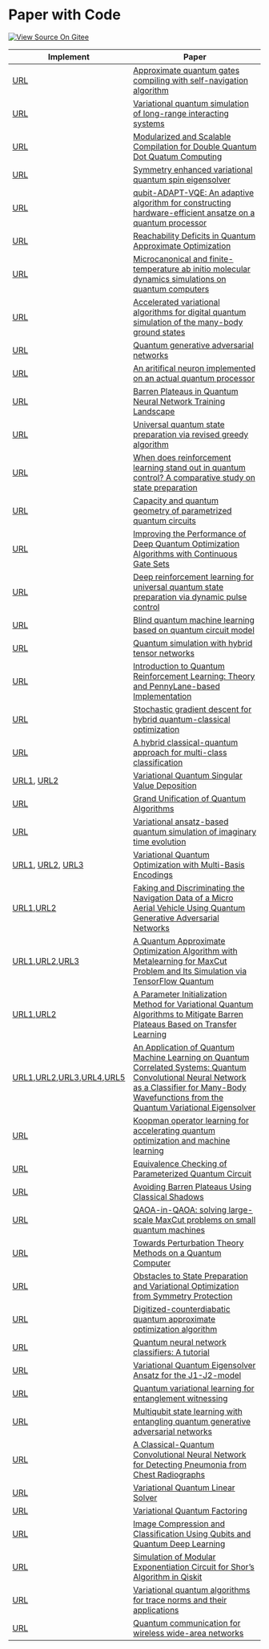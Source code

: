 # Paper with Code

[![View Source On Gitee](https://mindspore-website.obs.cn-north-4.myhuaweicloud.com/website-images/r2.2/resource/_static/logo_source_en.svg)](https://gitee.com/mindspore/docs/blob/r2.2/docs/mindquantum/docs/source_en/paper_with_code.md)

| Implement                                                                                                                                                                                                                                                                                                                                                                                                                                                                                                                                 | Paper                                                                                                                                                                                                                                   |
| ----------------------------------------------------------------------------------------------------------------------------------------------------------------------------------------------------------------------------------------------------------------------------------------------------------------------------------------------------------------------------------------------------------------------------------------------------------------------------------------------------------------------------------------- | --------------------------------------------------------------------------------------------------------------------------------------------------------------------------------------------------------------------------------------- |
| [URL](https://gitee.com/mindspore/mindquantum/blob/research/paper_with_code/approximate_quantum_gates_compilation_with_self_navigation_algorithm/GC_via_SN_algorithm.ipynb)                                                                                                                                                                                                                                                                                                                                                               | [Approximate quantum gates compiling with self-navigation algorithm](https://arxiv.org/abs/2204.02555)                                                                                                                                  |
| [URL](https://gitee.com/mindspore/mindquantum/tree/research/paper_with_code/long_range_vqe)                                                                                                                                                                                                                                                                                                                                                                                                                                               | [Variational quantum simulation of long-range interacting systems](https://arxiv.org/abs/2203.14281)                                                                                                                                    |
| [URL](https://gitee.com/mindspore/mindquantum/tree/research/paper_with_code/modularized_and_scalable_compilation_for_double_quantum_dot_quatum_computing)                                                                                                                                                                                                                                                                                                                                                                                 | [Modularized and Scalable Compilation for Double Quantum Dot Quatum Computing](https://arxiv.org/abs/2211.05300)                                                                                                                        |
| [URL](https://gitee.com/mindspore/mindquantum/tree/research/paper_with_code/symmetry_enhanced_variational_quantum_spin_eigensolver)                                                                                                                                                                                                                                                                                                                                                                                                       | [Symmetry enhanced variational quantum spin eigensolver](https://arxiv.org/abs/2203.02444)                                                                                                                                              |
| [URL](https://gitee.com/mindspore/mindquantum/tree/research/paper_recurrence/2021/02_hw86909202)                                                                                                                                                                                                                                                                                                                                                                                                                                          | [qubit-ADAPT-VQE: An adaptive algorithm for constructing hardware-efficient ansatze on a quantum processor](https://arxiv.org/abs/1911.10205)                                                                                           |
| [URL](https://gitee.com/mindspore/mindquantum/tree/research/paper_recurrence/2021/04_Magi)                                                                                                                                                                                                                                                                                                                                                                                                                                                | [Reachability Deficits in Quantum Approximate Optimization](https://arxiv.org/abs/1906.11259)                                                                                                                                           |
| [URL](https://gitee.com/mindspore/mindquantum/tree/research/paper_recurrence/2021/05_hw_008615959957849_01)                                                                                                                                                                                                                                                                                                                                                                                                                               | [Microcanonical and finite-temperature ab initio molecular dynamics simulations on quantum computers](https://arxiv.org/abs/2008.08144v1)                                                                                               |
| [URL](https://gitee.com/mindspore/mindquantum/tree/research/paper_recurrence/2021/06_hw08624896)                                                                                                                                                                                                                                                                                                                                                                                                                                          | [Accelerated variational algorithms for digital quantum simulation of the many-body ground states](https://arxiv.org/abs/2006.09415)                                                                                                    |
| [URL](https://gitee.com/mindspore/mindquantum/tree/research/paper_recurrence/2021/09_big91987)                                                                                                                                                                                                                                                                                                                                                                                                                                            | [Quantum generative adversarial networks](https://arxiv.org/abs/1804.08641)                                                                                                                                                             |
| [URL](https://gitee.com/mindspore/mindquantum/blob/research/paper_recurrence/2021/10_Mr_Tang754/main.ipynb)                                                                                                                                                                                                                                                                                                                                                                                                                               | [An aritifical neuron implemented on an actual quantum processor](https://arxiv.org/abs/1811.02266)                                                                                                                                     |
| [URL](https://gitee.com/mindspore/mindquantum/blob/research/paper_recurrence/2021/12_hid_b4uryzmyfxuzzn1/main.ipynb)                                                                                                                                                                                                                                                                                                                                                                                                                      | [Barren Plateaus in Quantum Neural Network Training Landscape](https://www.nature.com/articles/s41467-018-07090-4)                                                                                                                      |
| [URL](https://gitee.com/mindspore/mindquantum/blob/research/paper_recurrence/2021/13_waikikilck/main.ipynb)                                                                                                                                                                                                                                                                                                                                                                                                                               | [Universal quantum state preparation via revised greedy algorithm](https://arxiv.org/pdf/2108.03351.pdf)                                                                                                                                |
| [URL](https://gitee.com/mindspore/mindquantum/blob/research/paper_recurrence/2021/15_firing_feather/main.ipynb)                                                                                                                                                                                                                                                                                                                                                                                                                           | [When does reinforcement learning stand out in quantum control? A comparative study on state preparation](https://arxiv.org/abs/1902.02157)                                                                                             |
| [URL](https://gitee.com/mindspore/mindquantum/blob/research/paper_recurrence/2021/19_Rebecca/main.ipynb)                                                                                                                                                                                                                                                                                                                                                                                                                                  | [Capacity and quantum geometry of parametrized quantum circuits](https://arxiv.org/abs/2102.01659)                                                                                                                                      |
| [URL](https://gitee.com/mindspore/mindquantum/blob/research/paper_recurrence/2021/20_faketrue/main.ipynb)                                                                                                                                                                                                                                                                                                                                                                                                                                 | [Improving the Performance of Deep Quantum Optimization Algorithms with Continuous Gate Sets](https://arxiv.org/abs/2005.05275)                                                                                                         |
| [URL](https://gitee.com/mindspore/mindquantum/blob/research/paper_recurrence/2021/21_waikikilick/main.ipynb)                                                                                                                                                                                                                                                                                                                                                                                                                              | [Deep reinforcement learning for universal quantum state preparation via dynamic pulse control](https://doi.org/10.1140/epjqt/s40507-021-00119-6)                                                                                       |
| [URL](https://gitee.com/mindspore/mindquantum/blob/research/paper_recurrence/2021/22_hw33393305/main.ipynb)                                                                                                                                                                                                                                                                                                                                                                                                                               | [Blind quantum machine learning based on quantum circuit model](https://link.springer.com/article/10.1007/s11128-021-03301-y)                                                                                                           |
| [URL](https://gitee.com/mindspore/mindquantum/blob/research/paper_recurrence/2021/24_hw_008613816232674_01/main.ipynb)                                                                                                                                                                                                                                                                                                                                                                                                                    | [Quantum simulation with hybrid tensor networks](https://arxiv.org/abs/2007.00958)                                                                                                                                                      |
| [URL](https://gitee.com/mindspore/mindquantum/blob/research/paper_recurrence/2021/28_hid_r3jndb66c0zbhr9/main.ipynb)                                                                                                                                                                                                                                                                                                                                                                                                                      | [Introduction to Quantum Reinforcement Learning: Theory and PennyLane-based Implementation](https://arxiv.org/abs/2108.06849)                                                                                                           |
| [URL](https://gitee.com/mindspore/mindquantum/tree/research/paper_recurrence/2021/30_hw_008613571866975_01)                                                                                                                                                                                                                                                                                                                                                                                                                               | [Stochastic gradient descent for hybrid quantum-classical optimization](https://arxiv.org/abs/1910.01155)                                                                                                                               |
| [URL](https://gitee.com/mindspore/mindquantum/blob/research/paper_recurrence/2021/35_Mr_Tang754/main.ipynb)                                                                                                                                                                                                                                                                                                                                                                                                                               | [A hybrid classical-quantum approach for multi-class classification](https://link.springer.com/article/10.1007/s11128-021-03029-9)                                                                                                      |
| [URL1](https://gitee.com/mindspore/mindquantum/blob/research/paper_recurrence/2021/38_lolo1222/main.ipynb), [URL2](https://gitee.com/mindspore/mindquantum/tree/research/paper_recurrence/2023/53_your_lili)                                                                                                                                                                                                                                                                                                                              | [Variational Quantum Singular Value Deposition](https://arxiv.org/abs/2006.02336)                                                                                                                                                       |
| [URL](https://gitee.com/mindspore/mindquantum/blob/research/paper_recurrence/2021/48_kyrrego/main.ipynb)                                                                                                                                                                                                                                                                                                                                                                                                                                  | [Grand Unification of Quantum Algorithms](https://arxiv.org/abs/2105.02859)                                                                                                                                                             |
| [URL](https://gitee.com/mindspore/mindquantum/blob/research/paper_recurrence/2021/50_hw_008613816232674_01/main.ipynb)                                                                                                                                                                                                                                                                                                                                                                                                                    | [Variational ansatz-based quantum simulation of imaginary time evolution](https://www.nature.com/articles/s41534-019-0187-2)                                                                                                            |
| [URL1](https://gitee.com/mindspore/mindquantum/tree/research/paper_recurrence/2022/11_hw58695368), [URL2](https://gitee.com/mindspore/mindquantum/tree/research/paper_recurrence/2022/11_richybai), [URL3](https://gitee.com/mindspore/mindquantum/blob/research/paper_recurrence/2022/11_xhliang05/readme.ipynb)                                                                                                                                                                                                                         | [Variational Quantum Optimization with Multi-Basis Encodings](https://arxiv.org/abs/2106.13304)                                                                                                                                         |
| [URL1](https://gitee.com/mindspore/mindquantum/blob/research/paper_recurrence/2022/12_chzh32/readme.ipynb),[URL2](https://gitee.com/mindspore/mindquantum/tree/research/paper_recurrence/2022/12_richybai)                                                                                                                                                                                                                                                                                                                                | [Faking and Discriminating the Navigation Data of a Micro Aerial Vehicle Using Quantum Generative Adversarial Networks](https://arxiv.org/abs/1907.03038v3)                                                                             |
| [URL1](https://gitee.com/mindspore/mindquantum/blob/research/paper_recurrence/2022/13_arapat/readme.ipynb),[URL2](https://gitee.com/mindspore/mindquantum/tree/research/paper_recurrence/2022/13_richybai),[URL3](https://gitee.com/mindspore/mindquantum/blob/research/paper_recurrence/2022/13_xianhe_hw_008617620895776_01/MetaQAOA-MaxCut%E6%A8%A1%E5%9E%8B%E8%87%AA%E9%AA%8C%E6%8A%A5%E5%91%8A.md)                                                                                                                                   | [A Quantum Approximate Optimization Algorithm with Metalearning for MaxCut Problem and Its Simulation via TensorFlow Quantum](https://www.hindawi.com/journals/mpe/2021/6655455/)                                                       |
| [URL1](https://gitee.com/mindspore/mindquantum/tree/research/paper_recurrence/2022/14_richybai),[URL2](https://gitee.com/mindspore/mindquantum/blob/research/paper_recurrence/2022/14_waikikilick/readme.ipynb)                                                                                                                                                                                                                                                                                                                           | [A Parameter Initialization Method for Variational Quantum Algorithms to Mitigate Barren Plateaus Based on Transfer Learning](https://arxiv.org/abs/2112.10952v1)                                                                       |
| [URL1](https://gitee.com/mindspore/mindquantum/tree/research/paper_recurrence/2022/15_durga),[URL2](https://gitee.com/mindspore/mindquantum/tree/research/paper_recurrence/2022/15_hw58695368),[URL3](https://gitee.com/mindspore/mindquantum/blob/research/paper_recurrence/2022/15_hw_008617852167951_01/readme.ipynb),[URL4](https://gitee.com/mindspore/mindquantum/blob/research/paper_recurrence/2022/15_miaomiaomiao/readme.ipynb),[URL5](https://gitee.com/mindspore/mindquantum/tree/research/paper_recurrence/2022/15_richybai) | [An Application of Quantum Machine Learning on Quantum Correlated Systems: Quantum Convolutional Neural Network as a Classifier for Many-Body Wavefunctions from the Quantum Variational Eigensolver](https://arxiv.org/abs/2111.05076) |
| [URL](https://gitee.com/mindspore/mindquantum/tree/research/paper_recurrence/2023/01_whisky98)                                                                                                                                                                                                                                                                                                                                                                                                                                            | [Koopman operator learning for accelerating quantum optimization and machine learning](https://arxiv.org/abs/2211.01365)                                                                                                                |
| [URL](https://gitee.com/mindspore/mindquantum/tree/research/paper_recurrence/2023/03_faketrue)                                                                                                                                                                                                                                                                                                                                                                                                                                            | [Equivalence Checking of Parameterized Quantum Circuit](https://arxiv.org/abs/2210.12166)                                                                                                                                               |
| [URL](https://gitee.com/mindspore/mindquantum/tree/research/paper_recurrence/2023/05_hid_b4uryzmyfxuzzn1)                                                                                                                                                                                                                                                                                                                                                                                                                                 | [Avoiding Barren Plateaus Using Classical Shadows](https://journals.aps.org/prxquantum/abstract/10.1103/PRXQuantum.3.020365)                                                                                                            |
| [URL](https://gitee.com/mindspore/mindquantum/blob/research/paper_recurrence/2023/07_waikikilick/readme.ipynb)                                                                                                                                                                                                                                                                                                                                                                                                                            | [QAOA-in-QAOA: solving large-scale MaxCut problems on small quantum machines](https://arxiv.org/abs/2205.11762)                                                                                                                         |
| [URL](https://gitee.com/mindspore/mindquantum/tree/research/paper_recurrence/2023/17_hw_008615201439470/17_hw_008615201439470)                                                                                                                                                                                                                                                                                                                                                                                                            | [Towards Perturbation Theory Methods on a Quantum Computer](https://arxiv.org/abs/2206.14955)                                                                                                                                           |
| [URL](https://gitee.com/mindspore/mindquantum/blob/research/paper_recurrence/2023/18_hw58695368/main.ipynb)                                                                                                                                                                                                                                                                                                                                                                                                                               | [Obstacles to State Preparation and Variational Optimization from Symmetry Protection](https://arxiv.org/abs/1910.08980)                                                                                                                |
| [URL](https://gitee.com/mindspore/mindquantum/blob/research/paper_recurrence/2023/19_Mr_Tang754/main.ipynb)                                                                                                                                                                                                                                                                                                                                                                                                                               | [Digitized-counterdiabatic quantum approximate optimization algorithm](https://arxiv.org/abs/2107.02789)                                                                                                                                |
| [URL](https://gitee.com/mindspore/mindquantum/blob/research/paper_recurrence/2023/21_yjshun/main.ipynb)                                                                                                                                                                                                                                                                                                                                                                                                                                   | [Quantum neural network classifiers: A tutorial](https://scipost.org/SciPostPhysLectNotes.61)                                                                                                                                           |
| [URL](https://gitee.com/mindspore/mindquantum/blob/research/paper_recurrence/2023/22_waikikilick/readme.ipynb#https://gitee.com/link?target=https%3A%2F%2Farxiv.org%2Fabs%2F2205.11198)                                                                                                                                                                                                                                                                                                                                                   | [Variational Quantum Eigensolver Ansatz for the J1-J2-model](https://arxiv.org/abs/2205.11198)                                                                                                                                          |
| [URL](https://gitee.com/mindspore/mindquantum/tree/research/paper_recurrence/2023/23_your_lili)                                                                                                                                                                                                                                                                                                                                                                                                                                           | [Quantum variational learning for entanglement witnessing](https://arxiv.org/abs/2205.10429)                                                                                                                                            |
| [URL](https://gitee.com/mindspore/mindquantum/blob/research/paper_recurrence/2023/24_chzh32/readme.ipynb)                                                                                                                                                                                                                                                                                                                                                                                                                                 | [Multiqubit state learning with entangling quantum generative adversarial networks](https://journals.aps.org/pra/abstract/10.1103/PhysRevA.106.032429)                                                                                  |
| [URL](https://gitee.com/mindspore/mindquantum/tree/research/paper_recurrence/2023/30_jiawang_yu)                                                                                                                                                                                                                                                                                                                                                                                                                                          | [A Classical-Quantum Convolutional Neural Network for Detecting Pneumonia from Chest Radiographs](https://arxiv.org/abs/2202.10452)                                                                                                     |
| [URL](https://gitee.com/mindspore/mindquantum/blob/research/paper_recurrence/2023/38_jiawang_yu/main.ipynb)                                                                                                                                                                                                                                                                                                                                                                                                                               | [Variational Quantum Linear Solver](https://arxiv.org/abs/1909.05820)                                                                                                                                                                   |
| [URL](https://gitee.com/mindspore/mindquantum/tree/research/paper_recurrence/2023/40_hw58695368)                                                                                                                                                                                                                                                                                                                                                                                                                                          | [Variational Quantum Factoring](https://arxiv.org/abs/1808.08927)                                                                                                                                                                       |
| [URL](https://gitee.com/mindspore/mindquantum/tree/research/paper_recurrence/2023/47_richybai)                                                                                                                                                                                                                                                                                                                                                                                                                                            | [Image Compression and Classification Using Qubits and Quantum Deep Learning](https://arxiv.org/abs/2110.05476)                                                                                                                         |
| [URL](https://gitee.com/mindspore/mindquantum/tree/research/paper_recurrence/2023/51_your_lili)                                                                                                                                                                                                                                                                                                                                                                                                                                           | [Simulation of Modular Exponentiation Circuit for Shor’s Algorithm in Qiskit](https://ieeexplore.ieee.org/document/9310794)                                                                                                             |
| [URL](https://gitee.com/mindspore/mindquantum/blob/research/paper_recurrence/2023/54_hid_tk1zaoo2lfzd3jw/main.ipynb)                                                                                                                                                                                                                                                                                                                                                                                                                      | [Variational quantum algorithms for trace norms and their applications](https://arxiv.org/abs/2012.05768)                                                                                                                               |
| [URL](https://gitee.com/mindspore/mindquantum/tree/research/paper_recurrence/2023/64_your_lili)                                                                                                                                                                                                                                                                                                                                                                                                                                           | [Quantum communication for wireless wide-area networks](https://ieeexplore.ieee.org/document/1461505)                                                                                                                                   |
